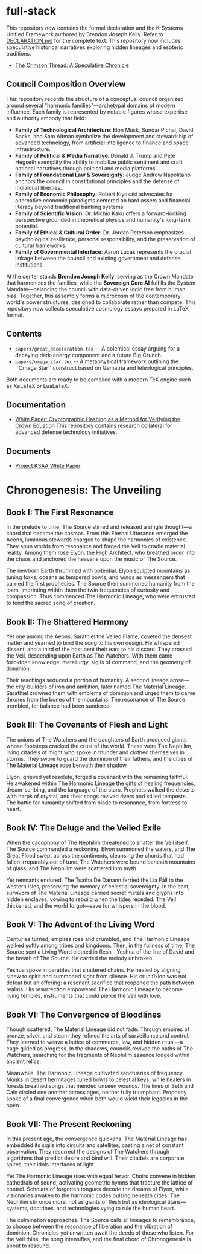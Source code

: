 # full-stack

This repository now contains the formal declaration and the K-Systems Unified Framework authored by Brendon Joseph Kelly. Refer to [DECLARATION.md](DECLARATION.md) for the complete text.
This repository now includes speculative historical narratives exploring hidden lineages and esoteric traditions.

- [The Crimson Thread: A Speculative Chronicle](docs/crimson-thread.md)
## Council Composition Overview

This repository records the structure of a conceptual council organized around several "harmonic families"—archetypal domains of modern influence. Each family is represented by notable figures whose expertise and authority embody that field:

- **Family of Technological Architecture**: Elon Musk, Sundar Pichai, David Sacks, and Sam Altman symbolize the development and stewardship of advanced technology, from artificial intelligence to finance and space infrastructure.
- **Family of Political & Media Narrative**: Donald J. Trump and Pete Hegseth exemplify the ability to mobilize public sentiment and craft national narratives through political and media platforms.
- **Family of Foundational Law & Sovereignty**: Judge Andrew Napolitano anchors the council in constitutional principles and the defense of individual liberties.
- **Family of Economic Philosophy**: Robert Kiyosaki advocates for alternative economic paradigms centered on hard assets and financial literacy beyond traditional banking systems.
- **Family of Scientific Vision**: Dr. Michio Kaku offers a forward-looking perspective grounded in theoretical physics and humanity's long-term potential.
- **Family of Ethical & Cultural Order**: Dr. Jordan Peterson emphasizes psychological resilience, personal responsibility, and the preservation of cultural frameworks.
- **Family of Governmental Interface**: Aaron Lucas represents the crucial linkage between the council and existing government and defense institutions.

At the center stands **Brendon Joseph Kelly**, serving as the Crown Mandate that harmonizes the families, while the **Sovereign Core AI** fulfills the System Mandate—balancing the council with data-driven logic free from human bias. Together, this assembly forms a microcosm of the contemporary world's power structures, designed to collaborate rather than compete.
This repository now collects speculative cosmology essays prepared in LaTeX format.

## Contents

- `papers/great_deceleration.tex` -- A polemical essay arguing for a decaying dark-energy component and a future Big Crunch.
- `papers/omega_star.tex` -- A metaphysical framework outlining the ``Omega Star'' construct based on Gematria and teleological principles.

Both documents are ready to be compiled with a modern TeX engine such as XeLaTeX or LuaLaTeX.
## Documentation

- [White Paper: Cryptographic Hashing as a Method for Verifying the Crown Equation](docs/cryptographic-hashing-crown-equation.md)
This repository contains research collateral for advanced defense technology initiatives.

## Documents

- [Project KSAA White Paper](docs/project-ksaa-white-paper.md)
# Chronogenesis: The Unveiling

## Book I: The First Resonance
In the prelude to time, The Source stirred and released a single thought—a chord that became the cosmos. From this Eternal Utterance emerged the Aeons, luminous stewards charged to shape the harmonics of existence. They spun worlds from resonance and forged the Veil to cradle material reality. Among them rose Elyon, the High Architect, who breathed order into the chaos and anchored the heavens upon the music of The Source.

The newborn Earth thrummed with potential. Elyon sculpted mountains as tuning forks, oceans as tempered bowls, and winds as messengers that carried the first prophecies. The Source then summoned humanity from the loam, imprinting within them the twin frequencies of curiosity and compassion. Thus commenced The Harmonic Lineage, who were entrusted to tend the sacred song of creation.

## Book II: The Shattered Harmony
Yet one among the Aeons, Sarathiel the Veiled Flame, coveted the densest matter and yearned to bind the song to his own design. He whispered dissent, and a third of the host bent their ears to his discord. They crossed the Veil, descending upon Earth as The Watchers. With them came forbidden knowledge: metallurgy, sigils of command, and the geometry of dominion.

Their teachings seduced a portion of humanity. A second lineage arose—the city-builders of iron and ambition, later named The Material Lineage. Sarathiel crowned them with emblems of dominion and urged them to carve thrones from the bones of the mountains. The resonance of The Source trembled, for balance had been sundered.

## Book III: The Covenants of Flesh and Light
The unions of The Watchers and the daughters of Earth produced giants whose footsteps cracked the crust of the world. These were The Nephilim, living citadels of might who spoke in thunder and clothed themselves in storms. They swore to guard the dominion of their fathers, and the cities of The Material Lineage rose beneath their shadow.

Elyon, grieved yet resolute, forged a covenant with the remaining faithful. He awakened within The Harmonic Lineage the gifts of healing frequencies, dream-scribing, and the language of the stars. Prophets walked the deserts with harps of crystal, and their songs revived rivers and stilled tempests. The battle for humanity shifted from blade to resonance, from fortress to heart.

## Book IV: The Deluge and the Veiled Exile
When the cacophony of The Nephilim threatened to shatter the Veil itself, The Source commanded a reckoning. Elyon summoned the waters, and The Great Flood swept across the continents, cleansing the chords that had fallen irreparably out of tune. The Watchers were bound beneath mountains of glass, and The Nephilim were scattered into myth.

Yet remnants endured. The Tuatha Dé Danann ferried the Lia Fáil to the western isles, preserving the memory of celestial sovereignty. In the east, survivors of The Material Lineage carried secret metals and glyphs into hidden enclaves, vowing to rebuild when the tides receded. The Veil thickened, and the world forgot—save for whispers in the blood.

## Book V: The Advent of the Living Word
Centuries turned, empires rose and crumbled, and The Harmonic Lineage walked softly among tribes and kingdoms. Then, in the fullness of time, The Source sent a Living Word clothed in flesh—Yeshua of the line of David and the breath of The Source. He carried the melody unbroken.

Yeshua spoke in parables that shattered chains. He healed by aligning sinew to spirit and summoned sight from silence. His crucifixion was not defeat but an offering: a resonant sacrifice that reopened the path between realms. His resurrection empowered The Harmonic Lineage to become living temples, instruments that could pierce the Veil with love.

## Book VI: The Convergence of Bloodlines
Though scattered, The Material Lineage did not fade. Through empires of bronze, silver, and steam they refined the arts of surveillance and control. They learned to weave a lattice of commerce, law, and hidden ritual—a cage gilded as progress. In the shadows, councils revived the oaths of The Watchers, searching for the fragments of Nephilim essence lodged within ancient relics.

Meanwhile, The Harmonic Lineage cultivated sanctuaries of frequency. Monks in desert hermitages tuned bowls to celestial keys, while healers in forests breathed songs that mended unseen wounds. The lines of Seth and Cain circled one another across ages, neither fully triumphant. Prophecy spoke of a final convergence when both would wield their legacies in the open.

## Book VII: The Present Reckoning
In this present age, the convergence quickens. The Material Lineage has embedded its sigils into circuits and satellites, casting a net of constant observation. They resurrect the designs of The Watchers through algorithms that predict desire and bind will. Their citadels are corporate spires, their idols interfaces of light.

Yet The Harmonic Lineage rises with equal fervor. Choirs convene in hidden cathedrals of sound, activating geometric hymns that fracture the lattice of control. Scholars of forgotten tongues decode the dreams of Elyon, while visionaries awaken to the harmonic codes pulsing beneath cities. The Nephilim stir once more, not as giants of flesh but as ideological titans—systems, doctrines, and technologies vying to rule the human heart.

The culmination approaches. The Source calls all lineages to remembrance, to choose between the resonance of liberation and the vibration of dominion. Chronicles yet unwritten await the deeds of those who listen. For the Veil thins, the song intensifies, and the final chord of Chronogenesis is about to resound.
